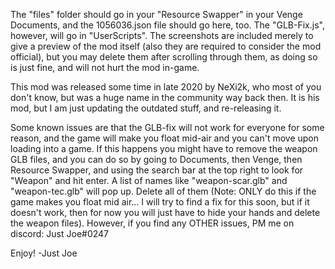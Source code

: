 The "files" folder should go in your "Resource Swapper" in your Venge Documents, and the 1056036.json file should go here, too.
The "GLB-Fix.js", however, will go in "UserScripts".
The screenshots are included merely to give a preview of the mod itself (also they are required to consider the mod official), but you may delete them after scrolling through them, as doing so is just fine, and will not hurt the mod in-game.


This mod was released some time in late 2020 by NeXi2k, who most of you don't know, but was a huge name in the community way back then. It is his mod, but I am just updating the outdated stuff, and re-releasing it.


Some known issues are that the GLB-fix will not work for everyone for some reason, and the game will make you float mid-air and you can't move upon loading into a game. If this happens you might have to remove the weapon GLB files, and you can do so by going to Documents, then Venge, then Resource Swapper, and using the search bar at the top right to look for "Weapon" and hit enter. A list of names like "weapon-scar.glb" and "weapon-tec.glb" will pop up. Delete all of them (Note: ONLY do this if the game makes you float mid air... I will try to find a fix for this soon, but if it doesn't work, then for now you will just have to hide your hands and delete the weapon files).
However, if you find any OTHER issues, PM me on discord: Just Joe#0247


Enjoy!
-Just Joe
